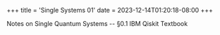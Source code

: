 +++
title = 'Single Systems 01'
date = 2023-12-14T01:20:18-08:00
+++

Notes on Single Quantum Systems -- §0.1 IBM Qiskit Textbook
<!--more-->

<div id="adobe-dc-view"></div>
 <script src="https://acrobatservices.adobe.com/view-sdk/viewer.js"></script>
 <script type="text/javascript">
    document.addEventListener("adobe_dc_view_sdk.ready", function()
    {
        var adobeDCView = new AdobeDC.View({clientId: "f6cbc3dfaec34236bdacebdb082c447b", divId: "adobe-dc-view"});
        adobeDCView.previewFile(
       {
          content:   {location: {url: "https://dev-undergrad.dev/qiskit/single_systems_01/single_systems_01.pdf"}},
          metaData: {fileName: "combined.pdf"}
       },
       {embedMode: "IN_LINE", showAnnotationTools: false}
      );
    });
 </script>







